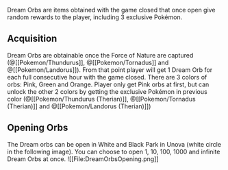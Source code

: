 Dream Orbs are items obtained with the game closed that once open give random rewards to the player, including 3 exclusive Pokémon.

## Acquisition

Dream Orbs are obtainable once the Force of Nature are captured (@[[Pokemon/Thundurus]], @[[Pokemon/Tornadus]] and @[[Pokemon/Landorus]]). From that point player will get 1 Dream Orb for each full consecutive hour with the game closed.
There are 3 colors of orbs: Pink, Green and Orange. Player only get Pink orbs at first, but can unlock the other 2 colors by getting the exclusive Pokémon in previous color (@[[Pokemon/Thundurus (Therian)]], @[[Pokemon/Tornadus (Therian)]] and @[[Pokemon/Landorus (Therian)]])

## Opening Orbs

The Dream orbs can be open in White and Black Park in Unova (white circle in the following image). You can choose to open 1, 10, 100, 1000 and infinite Dream Orbs at once.
![[File:DreamOrbsOpening.png]]